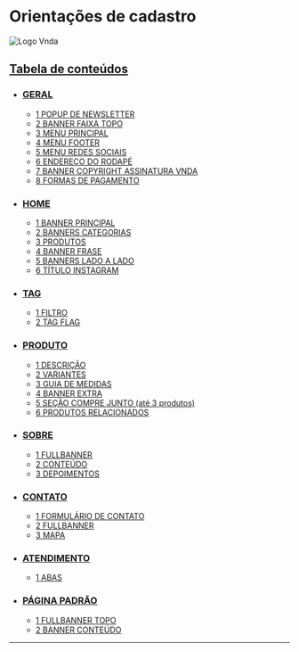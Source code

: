 
<!-- _class: table-of-contents -->

# Orientações de cadastro

![Logo Vnda](../images/prints/vnda.svg)

## [Tabela de conteúdos](#1)

- ### [GERAL](#2)    - [1 POPUP DE NEWSLETTER](#2)    - [2 BANNER FAIXA TOPO](#2)    - [3 MENU PRINCIPAL](#2)    - [4 MENU FOOTER](#2)    - [5 MENU REDES SOCIAIS](#2)    - [6 ENDEREÇO DO RODAPÉ](#2)    - [7 BANNER COPYRIGHT ASSINATURA VNDA](#2)    - [8 FORMAS DE PAGAMENTO](#2) - ### [HOME](#3)    - [1 BANNER PRINCIPAL](#3)    - [2 BANNERS CATEGORIAS](#3)    - [3 PRODUTOS](#3)    - [4 BANNER FRASE](#3)    - [5 BANNERS LADO A LADO](#3)    - [6 TÍTULO INSTAGRAM](#3) - ### [TAG](#4)    - [1 FILTRO](#4)    - [2 TAG FLAG](#4) - ### [PRODUTO](#5)    - [1 DESCRIÇÃO](#5)    - [2 VARIANTES](#5)    - [3 GUIA DE MEDIDAS](#5)    - [4 BANNER EXTRA](#5)    - [5 SEÇÃO COMPRE JUNTO (até 3 produtos)](#5)    - [6 PRODUTOS RELACIONADOS](#5) - ### [SOBRE](#6)    - [1 FULLBANNER](#6)    - [2 CONTEÚDO](#6)    - [3 DEPOIMENTOS](#6) - ### [CONTATO](#7)    - [1 FORMULÁRIO DE CONTATO](#7)    - [2 FULLBANNER](#7)    - [3 MAPA](#7) - ### [ATENDIMENTO](#8)    - [1 ABAS](#8) - ### [PÁGINA PADRÃO](#9)    - [1 FULLBANNER TOPO](#9)    - [2 BANNER CONTEÚDO](#9) 

***
